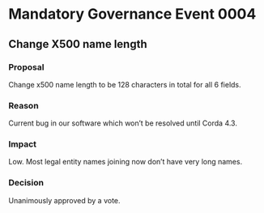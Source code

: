 # Mandatory Governance Event 0004

## Change X500 name length

### Proposal

Change x500 name length to be 128 characters in total for all 6 fields.

### Reason

Current bug in our software which won’t be resolved until Corda 4.3.

### Impact

Low. Most legal entity names joining now don’t have very long names.

### Decision

Unanimously approved by a vote.
